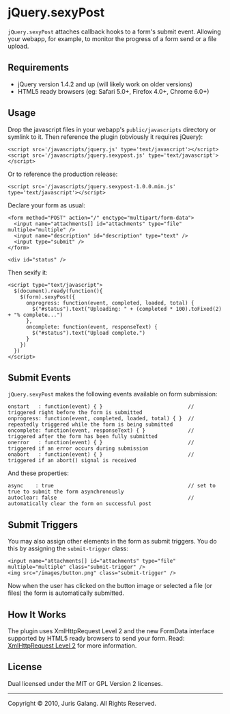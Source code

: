 jQuery.sexyPost
===============

`jQuery.sexyPost` attaches callback hooks to a form's submit event. Allowing your webapp, for example, to monitor the progress
of a form send or a file upload.

Requirements
------------

+ jQuery version 1.4.2 and up (will likely work on older versions)
+ HTML5 ready browsers (eg: Safari 5.0+, Firefox 4.0+, Chrome 6.0+)

Usage
-----

Drop the javascript files in your webapp's `public/javascripts` directory or symlink to it.
Then reference the plugin (obviously it requires jQuery):

    <script src='/javascripts/jquery.js' type='text/javascript'></script>
    <script src='/javascripts/jquery.sexypost.js' type='text/javascript'></script>
    
Or to reference the production release:

    <script src='/javascripts/jquery.sexypost-1.0.0.min.js' type='text/javascript'></script>
    
Declare your form as usual:

    <form method="POST" action="/" enctype="multipart/form-data">
      <input name="attachments[] id="attachments" type="file" multiple="multiple" />
      <input name="description" id="description" type="text" />
      <input type="submit" />
    </form>
    
    <div id="status" />
    
Then sexify it:

    <script type="text/javascript">
      $(document).ready(function(){
        $(form).sexyPost({
          onprogress: function(event, completed, loaded, total) {
            $("#status").text("Uploading: " + (completed * 100).toFixed(2) + "% complete...")
          },
          oncomplete: function(event, responseText) {
            $("#status").text("Upload complete.")
          }
        })
      })
    </script>

Submit Events
-------------

`jQuery.sexyPost` makes the following events available on form submission:

    onstart   : function(event) { }                            // triggered right before the form is submitted
    onprogress: function(event, completed, loaded, total) { }  // repeatedly triggered while the form is being submitted
    oncomplete: function(event, responseText) { }              // triggered after the form has been fully submitted
    onerror   : function(event) { }                            // triggered if an error occurs during submission
    onabort   : function(event) { }                            // triggered if an abort() signal is received

And these properties:

    async    : true                                            // set to true to submit the form asynchronously
    autoclear: false                                           // automatically clear the form on successful post

Submit Triggers
---------------

You may also assign other elements in the form as submit triggers. 
You do this by assigning the `submit-trigger` class:

    <input name="attachments[] id="attachments" type="file" multiple="multiple" class="submit-trigger" />
    <img src="/images/button.png" class="submit-trigger" />
    
Now when the user has clicked on the button image or selected a file (or files) the form is automatically submitted.

How It Works
------------

The plugin uses XmlHttpRequest Level 2 and the new FormData interface supported by HTML5 ready browsers to send your form.
Read: [XmlHttpRequest Level 2](http://dev.w3.org/2006/webapi/XMLHttpRequest-2/Overview.html) for more information.

License
-------

Dual licensed under the MIT or GPL Version 2 licenses.


---

Copyright &copy; 2010, Juris Galang. All Rights Reserved.


